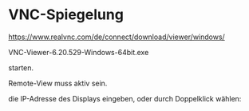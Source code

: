 # VNC-Spiegelung

<https://www.realvnc.com/de/connect/download/viewer/windows/>

VNC-Viewer-6.20.529-Windows-64bit.exe

starten.

Remote-View muss aktiv sein.

die IP-Adresse des Displays eingeben, oder durch Doppelklick wählen:

```{image} https://user-images.githubusercontent.com/69573151/112006300-e3fc2180-8b23-11eb-8311-9ec8955ab569.png
```

```{image} https://user-images.githubusercontent.com/69573151/112006455-0130f000-8b24-11eb-9b31-d886c2642177.png
```

```{image} https://user-images.githubusercontent.com/69573151/112006540-19087400-8b24-11eb-988f-f41bf62b3f3d.png
```

```{image} https://user-images.githubusercontent.com/69573151/112006638-2de50780-8b24-11eb-931c-2923a2f2968f.png
```

